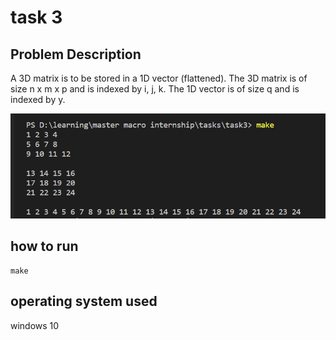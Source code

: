 # task 3
## Problem Description
A 3D matrix is to be stored in a 1D vector (flattened).
The 3D matrix is of size n x m x p and is indexed by i, j, k.
The 1D vector is of size q and is indexed by y.

![screenshot](https://github.com/abdelrahman99999/master_micro_tasks/blob/main/task3/screenshoot1.PNG?raw=true)
## how to run 
```
make
``` 
## operating system used 
windows 10
